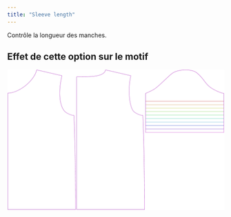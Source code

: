 ```yaml
---
title: "Sleeve length"
---
```


Contrôle la longueur des manches.

## Effet de cette option sur le motif

![Cette image montre l'effet de cette option en superposant plusieurs variantes qui ont une valeur différente pour cette option](teagan_sleevelength_sample.svg "Effet de cette option sur le modèle")
